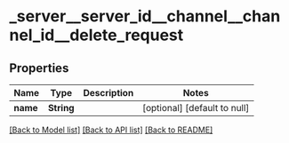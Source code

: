 # _server__server_id__channel__channel_id__delete_request
## Properties

| Name | Type | Description | Notes |
|------------ | ------------- | ------------- | -------------|
| **name** | **String** |  | [optional] [default to null] |

[[Back to Model list]](../README.md#documentation-for-models) [[Back to API list]](../README.md#documentation-for-api-endpoints) [[Back to README]](../README.md)

